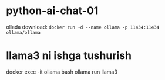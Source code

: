 # python-ai-chat-01



ollada download: 
```docker run -d --name ollama -p 11434:11434 ollama/ollama```


# llama3 ni ishga tushurish
docker exec -it ollama bash
ollama run llama3
